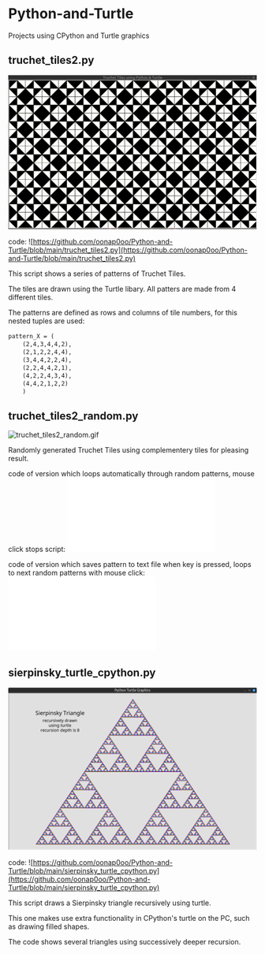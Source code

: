 # Python-and-Turtle
Projects using CPython and Turtle graphics

## truchet_tiles2.py
![truchet_tiles.gif](truchet_tiles.gif)

code:
![https://github.com/oonap0oo/Python-and-Turtle/blob/main/truchet_tiles2.py](https://github.com/oonap0oo/Python-and-Turtle/blob/main/truchet_tiles2.py)

This script shows a series of patterns of Truchet Tiles.

The tiles are drawn using the Turtle libary. All patters are made from 4 different tiles.

The patterns are defined as rows and columns of tile numbers, for this nested tuples are used:

    pattern_X = (
        (2,4,3,4,4,2),
        (2,1,2,2,4,4),
        (3,4,4,2,2,4),
        (2,2,4,4,2,1),
        (4,2,2,4,3,4),
        (4,4,2,1,2,2)
        )

## truchet_tiles2_random.py

![truchet_tiles2_random.gif](truchet_tiles2_random.gif)

Randomly generated Truchet Tiles using complementery tiles for pleasing result.

code of version which loops automatically through random patterns, mouse click stops script:
![truchet_tiles2_random.py](truchet_tiles2_random.py)

code of version which saves pattern to text file when <a> key is pressed, loops to next random patterns with mouse click:
![truchet_tiles2_random_with_save.py](truchet_tiles2_random_with_save.py)

## sierpinsky_turtle_cpython.py

![sierpinsky_turtle_cpython_screenshot.png](sierpinsky_turtle_cpython_screenshot.png)

code:
![https://github.com/oonap0oo/Python-and-Turtle/blob/main/sierpinsky_turtle_cpython.py](https://github.com/oonap0oo/Python-and-Turtle/blob/main/sierpinsky_turtle_cpython.py)

This script draws a Sierpinsky triangle recursively using turtle. 

This one makes use extra functionality in CPython's turtle on the PC, such as drawing filled shapes. 

The code shows several triangles using  successively deeper recursion.
